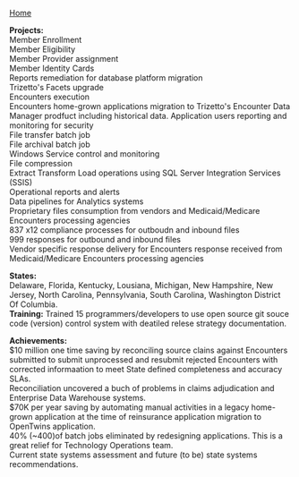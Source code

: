 [Home](https://pmangalapally.github.io/)

**Projects:**  
Member Enrollment  
Member Eligibility  
Member Provider assignment  
Member Identity Cards  
Reports remediation for database platform migration  
Trizetto's Facets upgrade  
Encounters execution  
Encounters home-grown applications migration to Trizetto's Encounter Data Manager prodfuct including historical data. 
Application users reporting and monitoring for security  
File transfer batch job  
File archival batch job    
Windows Service control and monitoring  
File compression  
Extract Transform Load operations using SQL Server Integration Services (SSIS)  
Operational reports and alerts  
Data pipelines for Analytics systems  
Proprietary files consumption from vendors and Medicaid/Medicare Encounters processing agencies  
837 x12 compliance processes for outboudn and inbound files  
999 responses for outbound and inbound files    
Vendor specific response delivery for Encounters response received from Medicaid/Medicare Encounters processing agencies   

**States:**  
Delaware, Florida, Kentucky, Lousiana, Michigan, New Hampshire, New Jersey, North Carolina, Pennsylvania, South Carolina, Washington District Of Columbia.   
**Training:**
Trained 15 programmers/developers to use open source git souce code (version) control system with deatiled relese strategy documentation.   

**Achievements:**  
$10 million one time saving by reconciling source clains against Encounters submitted to submit unprocessed and resubmit rejected Encounters with corrected informaation to meet State defined completeness and accuracy SLAs.   
Reconciliation uncovered a buch of problems in claims adjudication and Enterprise Data Warehouse systems.   
$70K per year saving by automating manual activities in a legacy home-grown application at the time of reinsurance application migration to OpenTwins application.  
40% (~400)of batch jobs eliminated by redesigning applications. This is a great relief for Technology Operations team.  
Current state systems assessment and future (to be) state systems recommendations.

